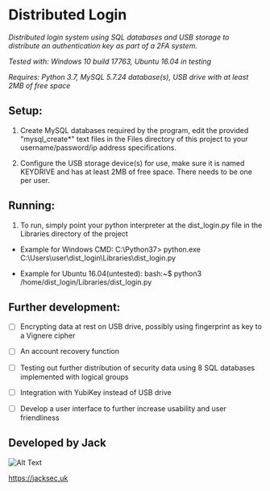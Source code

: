 # Distributed Login

*Distributed login system using SQL databases and USB storage to distribute an authentication key as part of a 2FA system.*

*Tested with: Windows 10 build 17763, Ubuntu 16.04 in testing*

*Requires: Python 3.7, MySQL 5.7.24 database(s), USB drive with at least 2MB of free space*


## Setup:

1. Create MySQL databases required by the program, edit the provided "mysql_create*" text files in the Files directory of this project to your username/password/ip address specifications.

2. Configure the USB storage device(s) for use, make sure it is named KEYDRIVE and has at least 2MB of free space. There needs to be one per user.

## Running:

1. To run, simply point your python interpreter at the dist_login.py file in the Libraries directory of the project

* Example for Windows CMD: 
    C:\Python37> python.exe C:\Users\user\dist_login\Libraries\dist_login.py

* Example for Ubuntu 16.04(untested):
    bash:~$ python3 /home/dist_login/Libraries/dist_login.py
    
## Further development:

- [ ] Encrypting data at rest on USB drive, possibly using fingerprint as key to a Vignere cipher

- [ ] An account recovery function

- [ ] Testing out further distribution of security data using 8 SQL databases implemented with logical groups

- [ ] Integration with YubiKey instead of USB drive

- [ ] Develop a user interface to further increase usability and user friendliness
    
## Developed by Jack
![Alt Text](https://raw.githubusercontent.com/jacksec/jacksec.github.io/master/assets/img/logo.png)

https://jacksec.uk
